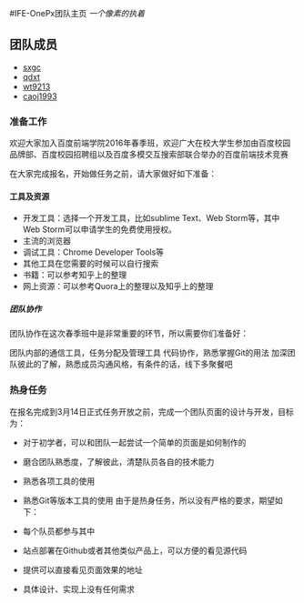 #IFE-OnePx团队主页
*一个像素的执着*

## 团队成员

- [sxgc](https://github.com/sxgc)
- [qdxt](https://github.com/qdxt)
- [wt9213](https://github.com/wt9213)
- [caoj1993](https://github.com/caoj1993)

### 准备工作
欢迎大家加入百度前端学院2016年春季班，欢迎广大在校大学生参加由百度校园品牌部、百度校园招聘组以及百度多模交互搜索部联合举办的百度前端技术竞赛

在大家完成报名，开始做任务之前，请大家做好如下准备：

#### 工具及资源

- 开发工具：选择一个开发工具，比如sublime Text、Web Storm等，其中Web Storm可以申请学生的免费使用授权。
- 主流的浏览器
- 调试工具：Chrome Developer Tools等
- 其他工具在您需要的时候可以自行搜索
- 书籍：可以参考知乎上的整理
- 网上资源：可以参考Quora上的整理以及知乎上的整理
##### 团队协作

团队协作在这次春季班中是非常重要的环节，所以需要你们准备好：

团队内部的通信工具，任务分配及管理工具
代码协作，熟悉掌握Git的用法
加深团队彼此的了解，熟悉成员沟通风格，有条件的话，线下多聚餐吧

### 热身任务
在报名完成到3月14日正式任务开放之前，完成一个团队页面的设计与开发，目标为：

- 对于初学者，可以和团队一起尝试一个简单的页面是如何制作的
- 磨合团队熟悉度，了解彼此，清楚队员各自的技术能力
- 熟悉各项工具的使用
- 熟悉Git等版本工具的使用
由于是热身任务，所以没有严格的要求，期望如下：

- 每个队员都参与其中
- 站点部署在Github或者其他类似产品上，可以方便的看见源代码
- 提供可以直接看见页面效果的地址
- 具体设计、实现上没有任何需求